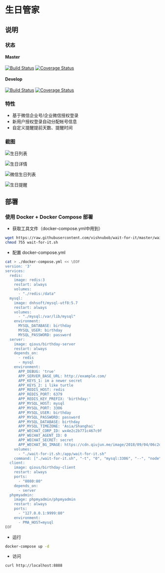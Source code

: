 # 生日管家

## 说明

### 状态

#### Master

[![Build Status](https://travis-ci.org/qious/birthday-server.svg?branch=master)](https://travis-ci.org/qious/birthday-server)
[![Coverage Status](https://coveralls.io/repos/github/qious/birthday-server/badge.svg?branch=master)](https://coveralls.io/github/qious/birthday-server?branch=master)

#### Develop

[![Build Status](https://travis-ci.org/qious/birthday-server.svg?branch=develop)](https://travis-ci.org/qious/birthday-server)
[![Coverage Status](https://coveralls.io/repos/github/qious/birthday-server/badge.svg?branch=develop)](https://coveralls.io/github/qious/birthday-server?branch=develop)

### 特性

- 基于微信企业号/企业微信授权登录
- 新用户授权登录自动分配帐号信息
- 自定义提醒提前天数、提醒时间

### 截图

![生日列表](https://cdn.qiujun.me/image/2018/09/24/c593040463273efb868cb02cbbe92062.png)

![生日详情](https://cdn.qiujun.me/image/2018/09/24/61f8aa3d3698659e4170aea9af860be2.png)

![微信生日列表](https://cdn.qiujun.me/image/2018/09/24/1b68ce630fc0886d4899631672ff1aa6.png)

![生日提醒](https://cdn.qiujun.me/image/2018/09/24/3f4ce9a24185bc995fd9bdb353c33409.png)

## 部署

### 使用 Docker + Docker Compose 部署

- 获取工具文件（docker-compose.yml中用到）

```bash
wget https://raw.githubusercontent.com/vishnubob/wait-for-it/master/wait-for-it.sh
chmod 755 wait-for-it.sh
```

- 配置 docker-compose.yml

```bash
cat > ./docker-compose.yml << \EOF
version: '3'
services:
  redis:
    image: redis:3
    restart: always
    volumes:
      - "./redis:/data"
  mysql:
    image: dnhsoft/mysql-utf8:5.7
    restart: always
    volumes:
      - "./mysql:/var/lib/mysql"
    environment:
      MYSQL_DATABASE: birthday
      MYSQL_USER: birthday
      MYSQL_PASSWORD: password
  server:
    image: qious/birthday-server
    restart: always
    depends_on:
      - redis
      - mysql
    environment:
      APP_DEBUG: 'true'
      APP_SERVER_BASE_URL: http://example.com/
      APP_KEYS_1: im a newer secret
      APP_KEYS_2: i like turtle
      APP_REDIS_HOST: redis
      APP_REDIS_PORT: 6379
      APP_REDIS_KEY_PREFIX: 'birthday:'
      APP_MYSQL_HOST: mysql
      APP_MYSQL_PORT: 3306
      APP_MYSQL_USER: birthday
      APP_MYSQL_PASSWORD: password
      APP_MYSQL_DATABASE: birthday
      APP_MYSQL_TIMEZONE: 'Asia/Shanghai'
      APP_WECHAT_CORP_ID: wx4e2c2b771c467c9f
      APP_WECHAT_AGENT_ID: 0
      APP_WECHAT_SECRET: secret
      APP_WECHAT_BG_IMAGE: https://cdn.qiujun.me/image/2018/09/04/06c2d3f70e6fed342e2eb43bce55fb43.png!/both/720x400
    volumes:
      - "./wait-for-it.sh:/app/wait-for-it.sh"
    command: ["./wait-for-it.sh", "-t", "0", "mysql:3306", "--", "node", "index.js"]
  client:
    image: qious/birthday-client
    restart: always
    ports:
      - "8080:80"
    depends_on:
      - server
  phpmyadmin:
    image: phpmyadmin/phpmyadmin
    restart: always
    ports:
      - "127.0.0.1:9999:80"
    environment:
      - PMA_HOST=mysql
EOF
```

- 运行
```bash
docker-compose up -d
```

- 访问
```
curl http://localhost:8888
```
